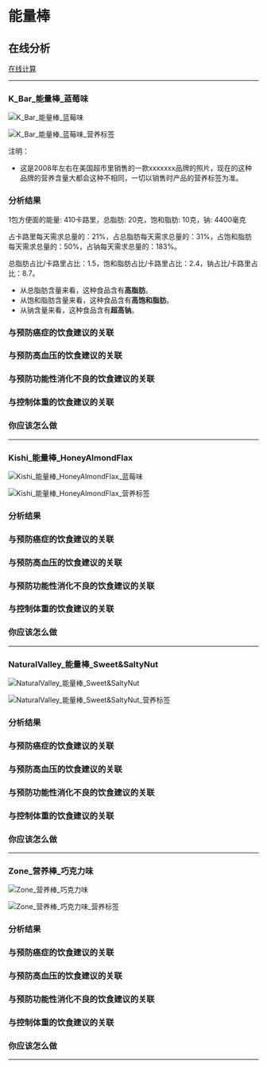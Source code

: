 # 能量棒

## 在线分析

[在线计算](https://jsfiddle.net/quanbinn/f6y5jb8p/)

--------------------

### K_Bar_能量棒_蓝莓味

![K_Bar_能量棒_蓝莓味](/images/加工食品的分析/能量棒/K_Bar_能量棒_蓝莓味.jpg)

![K_Bar_能量棒_蓝莓味_营养标签](/images/加工食品的分析/能量棒/K_Bar_能量棒_蓝莓味_营养标签.jpg)

注明：

- 这是2008年左右在美国超市里销售的一款xxxxxxx品牌的照片，现在的这种品牌的营养含量大都会这种不相同，一切以销售时产品的营养标签为准。

### 分析结果

1包方便面的能量: 410卡路里，总脂肪: 20克，饱和脂肪: 10克，钠: 4400毫克

占卡路里每天需求总量的：21%，占总脂肪每天需求总量的：31%，占饱和脂肪每天需求总量的：50%，占钠每天需求总量的：183%。

总脂肪占比/卡路里占比：1.5，饱和脂肪占比/卡路里占比：2.4，钠占比/卡路里占比：8.7。

- 从总脂肪含量来看，这种食品含有**高脂肪**。
- 从饱和脂肪含量来看，这种食品含有**高饱和脂肪**。
- 从钠含量来看，这种食品含有**超高钠**。

### 与预防癌症的饮食建议的关联

### 与预防高血压的饮食建议的关联

### 与预防功能性消化不良的饮食建议的关联

### 与控制体重的饮食建议的关联

### 你应该怎么做

---------------------

### Kishi_能量棒_HoneyAlmondFlax

![Kishi_能量棒_HoneyAlmondFlax_蓝莓味](/images/加工食品的分析/能量棒/Kishi_能量棒_HoneyAlmondFlax.jpg)

![Kishi_能量棒_HoneyAlmondFlax_营养标签](/images/加工食品的分析/能量棒/Kishi_能量棒_HoneyAlmondFlax_营养标签.jpg)

### 分析结果

### 与预防癌症的饮食建议的关联

### 与预防高血压的饮食建议的关联

### 与预防功能性消化不良的饮食建议的关联

### 与控制体重的饮食建议的关联

### 你应该怎么做

---------------------

### NaturalValley_能量棒_Sweet&SaltyNut

![NaturalValley_能量棒_Sweet&SaltyNut](/images/加工食品的分析/能量棒/NaturalValley_能量棒_Sweet&SaltyNut.jpg)

![NaturalValley_能量棒_Sweet&SaltyNut_营养标签](/images/加工食品的分析/能量棒/NaturalValley_能量棒_Sweet&SaltyNut_营养标签.jpg)

### 分析结果

### 与预防癌症的饮食建议的关联

### 与预防高血压的饮食建议的关联

### 与预防功能性消化不良的饮食建议的关联

### 与控制体重的饮食建议的关联

### 你应该怎么做

---------------------

### Zone_营养棒_巧克力味

![Zone_营养棒_巧克力味](/images/加工食品的分析/能量棒/Zone_营养棒_巧克力味.jpg)

![Zone_营养棒_巧克力味_营养标签](/images/加工食品的分析/能量棒/Zone_营养棒_巧克力味_营养标签.jpg)

### 分析结果

### 与预防癌症的饮食建议的关联

### 与预防高血压的饮食建议的关联

### 与预防功能性消化不良的饮食建议的关联

### 与控制体重的饮食建议的关联

### 你应该怎么做

---------------------



